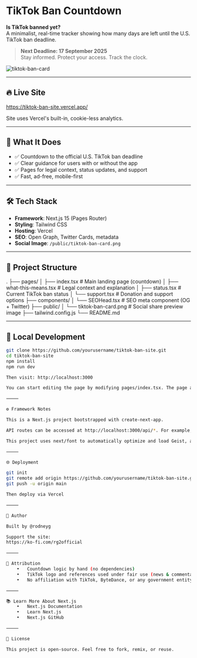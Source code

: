 # TikTok Ban Countdown

**Is TikTok banned yet?**  
A minimalist, real-time tracker showing how many days are left until the U.S. TikTok ban deadline.

> **Next Deadline: 17 September 2025**  
> Stay informed. Protect your access. Track the clock.

![tiktok-ban-card](https://github.com/user-attachments/assets/438d2715-5d42-4c8f-a893-b71445c1d1dc)

---

## 🔥 Live Site

https://tiktok-ban-site.vercel.app/

Site uses Vercel's built-in, cookie-less analytics.

---

## 📌 What It Does

- ✅ Countdown to the official U.S. TikTok ban deadline  
- ✅ Clear guidance for users with or without the app  
- ✅ Pages for legal context, status updates, and support  
- ✅ Fast, ad-free, mobile-first

---

## 🛠 Tech Stack

- **Framework**: Next.js 15 (Pages Router)
- **Styling**: Tailwind CSS
- **Hosting**: Vercel
- **SEO**: Open Graph, Twitter Cards, metadata
- **Social Image**: `/public/tiktok-ban-card.png`

---

## 📂 Project Structure

.
├── pages/
│   ├── index.tsx              # Main landing page (countdown)
│   ├── what-this-means.tsx    # Legal context and explanation
│   ├── status.tsx             # Current TikTok ban status
│   └── support.tsx            # Donation and support options
├── components/
│   └── SEOHead.tsx            # SEO meta component (OG + Twitter)
├── public/
│   └── tiktok-ban-card.png    # Social share preview image
├── tailwind.config.js
└── README.md

---

## 🚀 Local Development

```bash
git clone https://github.com/yourusername/tiktok-ban-site.git
cd tiktok-ban-site
npm install
npm run dev

Then visit: http://localhost:3000

You can start editing the page by modifying pages/index.tsx. The page auto-updates as you edit the file.

⸻

⚙️ Framework Notes

This is a Next.js project bootstrapped with create-next-app.

API routes can be accessed at http://localhost:3000/api/*. For example, pages/api/hello.ts maps to /api/hello.

This project uses next/font to automatically optimize and load Geist, a new font family for Vercel.

⸻

🌐 Deployment

git init
git remote add origin https://github.com/yourusername/tiktok-ban-site.git
git push -u origin main

Then deploy via Vercel

⸻

🧠 Author

Built by @rodneyg

Support the site:
https://ko-fi.com/rg2official

⸻

📣 Attribution
	•	Countdown logic by hand (no dependencies)
	•	TikTok logo and references used under fair use (news & commentary)
	•	No affiliation with TikTok, ByteDance, or any government entity

⸻

📚 Learn More About Next.js
	•	Next.js Documentation
	•	Learn Next.js
	•	Next.js GitHub

⸻

📢 License

This project is open-source. Feel free to fork, remix, or reuse.
